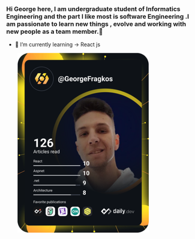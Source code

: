 ### Hi George here, I am undergraduate student of Informatics Engineering and the part I like most is software Engineering .I am passionate to learn new things , evolve and working with new people as a team member.👋

- 🌱 I’m currently learning -> React js

<div style="margin-left: 30px;">
<a href="https://app.daily.dev/GeorgeFragkos"><img src="https://github.com/GeorgeFragkos/GeorgeFragkos/blob/main/devcard.svg" width="350" alt="George Fragkos's Dev Card"/></a>
</div>





